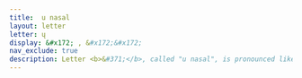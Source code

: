```yaml
---
title:  u nasal
layout: letter
letter: ų 
display: &#x172; , &#x172;&#x172;
nav_exclude: true
description: Letter <b>&#371;</b>, called "u nasal", is pronounced like plain or &quot;oral&quot; <b>u</b> except that air moves out the nose as well as the mouth. In writing Tanacross, <b>&#371;</b> and <b>&#371;&#371;</b> have the same sound, but <b>&#371&#371</b> is pronounced for a longer time than <b>&#371</b>.
---
```


